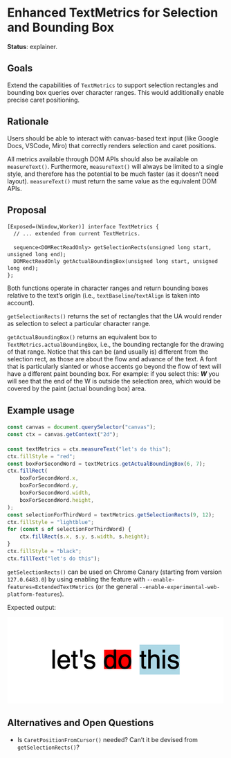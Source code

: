 # Enhanced TextMetrics for Selection and Bounding Box

**Status**: explainer.

## Goals

Extend the capabilities of `TextMetrics` to support selection rectangles and bounding box queries over character ranges. This would additionally enable precise caret positioning.

## Rationale

Users should be able to interact with canvas-based text input (like Google Docs, VSCode, Miro) that correctly renders selection and caret positions.

All metrics available through DOM APIs should also be available on `measureText()`. Furthermore, `measureText()` will always be limited to a single style, and therefore has the potential to be much faster (as it doesn’t need layout). `measureText()` must return the same value as the equivalent DOM APIs.

## Proposal

```webidl
[Exposed=(Window,Worker)] interface TextMetrics {
  // ... extended from current TextMetrics.
  
  sequence<DOMRectReadOnly> getSelectionRects(unsigned long start, unsigned long end);
  DOMRectReadOnly getActualBoundingBox(unsigned long start, unsigned long end);
};
```

Both functions operate in character ranges and return bounding boxes relative to the text’s origin (i.e., `textBaseline`/`textAlign` is taken into account).

`getSelectionRects()` returns the set of rectangles that the UA would render as selection to select a particular character range.

`getActualBoundingBox()` returns an equivalent box to `TextMetrics.actualBoundingBox`, i.e., the bounding rectangle for the drawing of that range. Notice that this can be (and usually is) different from the selection rect, as those are about the flow and advance of the text. A font that is particularly slanted or whose accents go beyond the flow of text will have a different paint bounding box. For example: if you select this: ***W*** you will see that the end of the W is outside the selection area, which would be covered by the paint (actual bounding box) area.

## Example usage

```js
const canvas = document.querySelector("canvas");
const ctx = canvas.getContext("2d");

const textMetrics = ctx.measureText("let's do this");
ctx.fillStyle = "red";
const boxForSecondWord = textMetrics.getActualBoundingBox(6, 7);
ctx.fillRect(
    boxForSecondWord.x,
    boxForSecondWord.y,
    boxForSecondWord.width,
    boxForSecondWord.height,
);
const selectionForThirdWord = textMetrics.getSelectionRects(9, 12);
ctx.fillStyle = "lightblue";
for (const s of selectionForThirdWord) {
    ctx.fillRect(s.x, s.y, s.width, s.height);
}
ctx.fillStyle = "black";
ctx.fillText("let's do this");
```

`getSelectionRects()` can be used on Chrome Canary (starting from version `127.0.6483.0`) by using enabling the feature with `--enable-features=ExtendedTextMetrics` (or the general `--enable-experimental-web-platform-features`).

Expected output:

![enhanced textMetrics output](../images/enhanced-textmetrics-output.png)

## Alternatives and Open Questions

* Is `CaretPositionFromCursor()` needed? Can’t it be devised from `getSelectionRects()`?